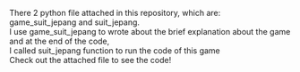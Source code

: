 There 2 python file attached in this repository, which are:\
game_suit_jepang and suit_jepang. \
I use game_suit_jepang to wrote about the brief explanation about the game and at the end of the code, \
I called suit_jepang function to run the code of this game\
Check out the attached file to see the code!
